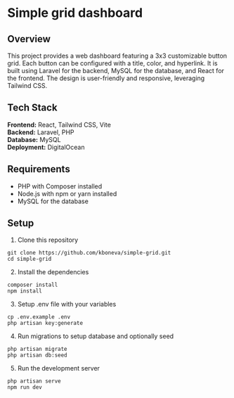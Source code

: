 # Simple grid dashboard


## Overview
This project provides a web dashboard featuring a 3x3 customizable button grid. Each button can be configured with a title, color, and hyperlink. It is built using Laravel for the backend, MySQL for the database, and React for the frontend. The design is user-friendly and responsive, leveraging Tailwind CSS. 


## Tech Stack
**Frontend:** React, Tailwind CSS, Vite  
**Backend:** Laravel, PHP  
**Database:** MySQL  
**Deployment:** DigitalOcean


## Requirements
- PHP with Composer installed
- Node.js with npm or yarn installed
- MySQL for the database


## Setup
1. Clone this repository
```
git clone https://github.com/kboneva/simple-grid.git
cd simple-grid
```

2. Install the dependencies
```
composer install
npm install
```

3. Setup .env file with your variables
```
cp .env.example .env
php artisan key:generate
```

4. Run migrations to setup database and optionally seed
```
php artisan migrate
php artisan db:seed
```

5. Run the development server
```
php artisan serve
npm run dev
```